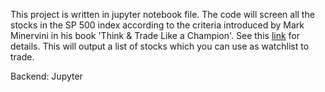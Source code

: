 This project is written in jupyter notebook file.
The code will screen all the stocks in the SP 500 index according to the criteria introduced by Mark Minervini in his book 'Think & Trade Like a Champion'. See this [link](https://in.tradingview.com/script/88aL78Qh-TwP-Mark-Minervini-Trend-Template-Criteria/) for details. This will output a list of stocks which you can use as watchlist to trade.

Backend: Jupyter 
